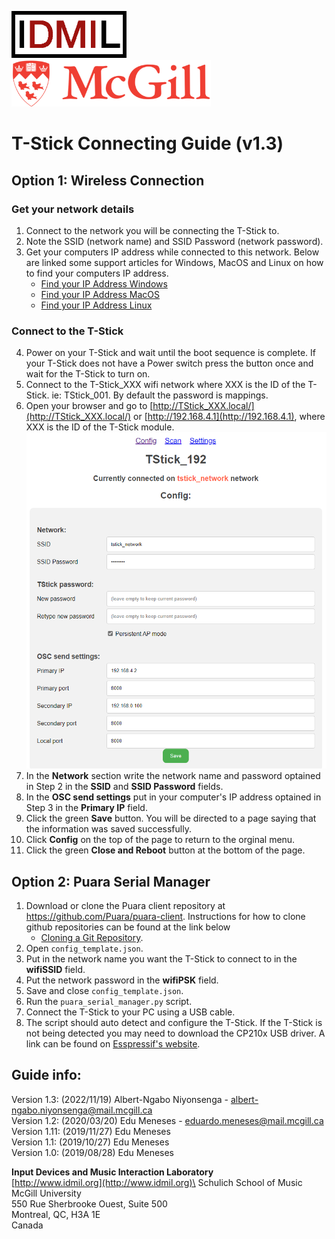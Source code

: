 <img src="./images/IDMIL-logo.png" alt="IDMIL logo"	title="IDMIL logo" width=auto height="75" /> &emsp; &emsp; &emsp; &emsp; <img src="./images/mcgill-logo.png" alt="McGill logo"	title="McGill logo" width=auto height="75" />

# T-Stick Connecting Guide (v1.3)

## Option 1: Wireless Connection
### Get your network details
1. Connect to the network you will be connecting the T-Stick to.
2. Note the SSID (network name) and SSID Password (network password).
3. Get your computers IP address while connected to this network. Below are linked some support articles for Windows, MacOS and Linux on how to find your computers IP address.
    - [Find your IP Address Windows](https://support.microsoft.com/en-us/windows/find-your-ip-address-in-windows-f21a9bbc-c582-55cd-35e0-73431160a1b9)
    - [Find your IP Address MacOS](https://discussions.apple.com/thread/253927735)
    - [Find your IP Address Linux](https://opensource.com/article/18/5/how-find-ip-address-linux)

### Connect to the T-Stick
4. Power on your T-Stick and wait until the boot sequence is complete. If your T-Stick does not have a Power switch press the button once and wait for the T-Stick to turn on.
5. Connect to the T-Stick_XXX wifi network where XXX is the ID of the T-Stick. ie: TStick_001. By default the password is mappings.
6. Open your browser and go to [http://TStick_XXX.local/](http://TStick_XXX.local/) or [http://192.168.4.1](http://192.168.4.1), where XXX is the ID of the T-Stick module.
![T-Stick setup page](images/TStick_setupv13.png "T-Stick wifi setup page")
7. In the __Network__ section write the network name and password optained in Step 2 in the __SSID__ and __SSID Password__ fields. 
8. In the __OSC send settings__ put in your computer's IP address optained in Step 3 in the __Primary IP__ field.
8. Click the green __Save__ button. You will be directed to a page saying that the information was saved successfully.
6. Click __Config__ on the top of the page to return to the orginal menu.
7. Click the green __Close and Reboot__ button at the bottom of the page.

## Option 2: Puara Serial Manager
1. Download or clone the Puara client repository at https://github.com/Puara/puara-client. Instructions for how to clone github repositories can be found at the link below
    - [Cloning a Git Repository](https://docs.github.com/en/repositories/creating-and-managing-repositories/cloning-a-repository).
2. Open `config_template.json`.
3. Put in the network name you want the T-Stick to connect to in the __wifiSSID__ field.
4. Put the network password in the __wifiPSK__ field.
5. Save and close `config_template.json`.
6. Run the `puara_serial_manager.py` script.
7. Connect the T-Stick to your PC using a USB cable.
8. The script should auto detect and configure the T-Stick. If the T-Stick is not being detected you may need to download the CP210x USB driver. A link can be found on [Esspressif's website](https://docs.espressif.com/projects/esp-idf/en/latest/esp32/get-started/establish-serial-connection.html).

## Guide info:

Version 1.3: (2022/11/19) Albert-Ngabo Niyonsenga - albert-ngabo.niyonsenga@mail.mcgill.ca\
Version 1.2: (2020/03/20) Edu Meneses - eduardo.meneses@mail.mcgill.ca\
Version 1.11: (2019/11/27) Edu Meneses\
Version 1.1: (2019/10/27) Edu Meneses\
Version 1.0: (2019/08/28) Edu Meneses

__Input Devices and Music Interaction Laboratory__\
[http://www.idmil.org](http://www.idmil.org)\
Schulich School of Music\
McGill University\
550 Rue Sherbrooke Ouest, Suite 500\
Montreal, QC, H3A 1E\
Canada
